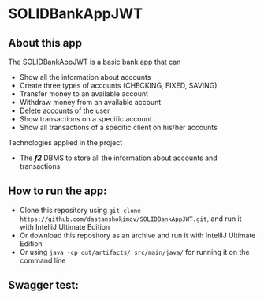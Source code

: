# SOLIDBankAppJWT

## About this app

The SOLIDBankAppJWT is a basic bank app that can

  * Show all the information about accounts
  * Create three types of accounts (CHECKING, FIXED, SAVING)
  * Transfer money to an available account
  * Withdraw money from an available account
  * Delete accounts of the user
  * Show transactions on a specific account
  * Show all transactions of a specific client on his/her accounts
 
Technologies applied in the project
  * The ***f2*** DBMS to store all the information about accounts and transactions

## How to run the app:

  * Clone this repository using `git clone https://github.com/dastanshokimov/SOLIDBankAppJWT.git`, and run it with IntelliJ Ultimate Edition
  * Or download this repository as an archive and run it with IntelliJ Ultimate Edition
  * Or using `java -cp out/artifacts/ src/main/java/` for running it on the command line

## Swagger test:
